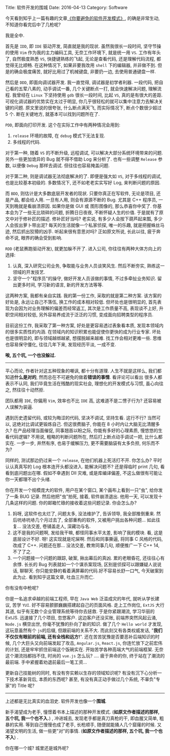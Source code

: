 Title: 软件开发的围城
Date: 2016-04-13
Category: Software

今天看到知乎上一篇有趣的文章[《你要避免的软件开发模式》](http://zhuanlan.zhihu.com/p/20744178), 的确是非常生动, 不知道你看完后中了几枪呢?

我是全中.



首先是 `IDD`, 即 `IDE` 驱动开发, 简直就是我的现状. 虽然我很长一段时间, 坚守节操的使用 `Vim` 作为我的主力编码工具, 无奈工作环境下, 就是统一用 `VS`. 工作有年头了, 自然极度熟悉 `VS`, 快捷键熟练的飞起, 无论是查看代码, 还是理解代码流程, 都觉得无比顺畅. 在这种情况下, 如果非要我改用 `shell` 下的编辑器, 并非做不到. 但是的确会极度痛苦, 就好比用过了机械键盘, 非要扔一边, 去使用普通键盘一样.

然后是 `DDD`, 即面向调试器开发. 我一直觉得, 调试器是初学者利器. 一段代码, 把自己看的五荤八素的, 动手调试一番, 几个关键断点一打, 就会快速解决问题, 理解流程. 我曾经在 `Linux` 下坚持使用 `gdb` 很长一段时间, 比起 `VS`, 真的是有很大的差距. 可视化调试器的优势实在太过于明显, 你几乎很轻松的就可以集中注意力去解决关键的问题. 原文里说的很夸张, 什么断点满天飞, 而实际情况下, 断点个数很少超过 5 个. 断在关键地方, 就基本可以找到问题所在了.

`PDD`, 即面向打印开发. 这个在实际工作中有两种情况会用到:

1. `release` 环境的故障, 在 `debug` 模式下无法复现. 
2. 多线程的代码.

对于第一种, 随着 `VS` 的不断升级, 远程调试, 可以解决大部分系统环境带来的问题. 另外一些更加诡异的 Bug 就不得不借助 Log 来分析了. 也有一些调整 `Release` 参数, 以便像 `Debug` 那样去调试. 但往往也容易掩盖问题.

对于第二种, 则是调试器无法彻底解决的了. 即便是强大如 `VS`, 对于多线程的调试, 也是比较基本初级的. 多数情况下, 还不如老老实实写好 Log, 来判断问题的原因.

而 `BDD`, 则估计是大多数底层开发者的现状. 只要你真正在写软件, 无论是项目, 还是产品, 都会给人用. 一旦有人用, 则会有源源不断的 Bug. 尤其是 C++ 程序员, 一天到晚就是看崩溃原因. 如果你是做 GUI 或 图形图像的, 那么恭喜你中奖了. 你基本会为了一些无比琐碎的问题, 折腾日日夜夜, 不断怀疑人生的价值. 于是就有了原文中对于修补匠的描述. 修补匠好当吗? 老实说, 有多少人会按下葫芦起来瓢, 多少人会拔出萝卜带出泥? 每天的生活就像一个私家侦探, 唯一的乐趣, 就是把握蛛丝马迹, 然后抓出狡猾的凶手. 听起来很有意思对吗? 正如原文所说, 长此以往, 疲于奔命不说, 眼界的确会受到影响.

`RDD` (老鼠赛跑驱动开发), 就更加躲不开了. 进入公司, 你往往有两种大体方向上的选择:

1.  认真, 深入研究公司业务, 争取能与业务人员谈笑风生. 然后不断夯实, 熟练这一领域的开发技艺.
2.  坚守一个"程序员"的操守, 做好开发人员该做的事情, 不过多牵扯业务知识. 留出更多时间, 学习新的语言, 新的开发方法等等.

这两种方案, 我都有亲自实践. 我的第一份工作, 采取的就是第二种方案. 该方案的好处是, 永远让自己不落伍, 换工作的成本相对较低. 但坏处也是很明显的, 首先表现为会因为对业务理解的偏差而经常返工, 其次是工作质量不高, 表现谈不上好, 升职空间相对较低, 另外容易养成流于泛泛的习惯, 变成面向招聘类型的程序员.

目前这份工作, 我采取了第一种方案, 好处是更容易透过表象看本质, 发现本领域内的很多实质性的内涵. 在领域内的知识积累也能促使你更快的成为行业专家. 坏处也是很明显的, 即与领域越绑越紧, 想摆脱越来越难. 找工作会相对更难一些. 思维也容易保守僵化, 往往几年下来, 发现经历平淡, 一成不变.

**唉, 五个坑, 一个也没躲过.**

------

平心而论, 作者针对这五种现象的嘲讽, 都十分有道理. 人生不就是这样么, 我们都知道**什么是对的**, 然而总在不可避免的做着**错误的事情**. 看评论可以看出 很多人都表示不认同, 我们毕竟生活在残酷的现实社会, 理想化的开发模式与习惯, 虽心向往之, 然往往十动然拒.

团队都用 `IDE`, 你偏用 `Vim`, 效率也不比 `IDE` 高, 这难道不是二愣子行为? 还容易被人误解为装逼. 

遇到历史遗留代码, 或较为晦涩的代码, 坚决不调试, 坚持生看. 这行不行? 当然可以, 这绝对比调试更锻炼自己. 但这很费脑子, 你能在 8 小时内让大脑无比清醒多久? 在产品经理当面催促, 同事翘首以盼之际, 你能有多好的心理素质, 慢悠悠的生看代码逻辑? 不用说, 粗略的判断问题所在, 然后打上断点动手调试一把, 比什么都实在. 一步一步, 井然有序, 也易于缓解压力, 更不需要脑袋有太多负担, 何乐而不为?

同样的, 测试那边扔过来一个 `release`, 在他们机器上死活打不开. 你怎么办? 平时认认真真写的 Log 根本连开头都没进入. 能解决问题不? 还是得临时 print 几句, 看看到底问题出在哪. 假如不幸遇到 Dll 灾难, 或是库编译偏差, 不这么做很有可能让你一天都理不出个头绪. 

你在开发一个规模庞大的软件, 用户在某个窗口, 某个画布上看到一只"虫", 给你发了一条 BUG 记录. 然后他把"虫"拍死, 接着, 软件崩溃退出. 他用一天, 可以发现十几条这样的问题. 你的邮箱忙碌的接收着这些问题记录. 你会怎么办?

1. 妈呀, 这软件也太烂了, 问题太多, 没法维护了, 告诉领导, 我全部推倒重来. 然后吭哧吭哧几个月过去了, 全部重构的软件, 又被用户挑出各种问题... 如此往复... 没法交差, 卷铺盖走人, 深藏功与名.
2. 这不是我的问题啊, 发给我干嘛, 都怪同事水平太差, 影响了我的模块. 看, 这是底层设计不好. 呀! 这实现就是坨屎啊. 然后和同事撕逼, 将同事 C 风格的代码, 改成了 C++. 问题还在那... 没法交差, 教育同事几句, 顺便推广一下 C++ 14, 不了了之.
3. 一个问题接一个问题的跟踪, 破案, 揪出幕后的真凶. 累的老眼昏花, 还往往心有余悸. 长长的 Bug 列表就如一个个谋杀案现场, 区别是侦探可以跟嫌疑人说说话, 聊聊天. 你只能安静的看着满屏幕的代码.好不容易长舒一口气, 今天破案到此为止. 看到知乎这篇文章, 吐血三升而亡.

你有没有中枪呢?

你是一名追求卓越的前端工程师, 早在 `Java Web` 泛滥成灾的年代, 就听从学长建议, 苦学 `YUI`. 好不容易颤颤巍巍搭建起自己的页面风格. 走上工作岗位, `ExtJS` 大行其道, 似乎有无数个企业管理系统等待你去拯救. 于是你紧跟潮流, 学习华丽的 ExtJS. 迅速接了几个项目, 忽悠客户. 这边客户还没买账, 前端界突然风起云涌, `Node.js` 横空出世, 你毫不犹豫的扑向了新的知识. 做了几个 `Hello world` 才发现, 这玩意虽然有个 `js`的后缀, 但跟前端的关系不大. 而此刻又有各类权威发话, "**我们不仅仅有眼前的前端, 还有全栈和远方!**". 还在苦苦犹豫是否要恶补后端知识的时候, 几个大巨头又向前端发起了攻击, `Angular.js`, `React.js`, 你连忙放下之前宏伟的计划, 还是牢牢抓住前端这个饭碗实在. 开始苦学各种高端大气的前端框架. 无奈这个潮流挡都挡不住, 时尚的 `vue.js` 怎么玩? .... 疲于奔命的你, 终于站在了潮流的最前端. 手中紧握着劝退前最后一笔工资...

更新自己技能树的同时, 有没有夯实赖以生存的领域知识呢? 有没有沉下心分析一下技术革新背后, 本质的东西呢? 甚至, 有没有真正动手做过几个系统, 不辜负"专家"的 Title 呢?

------

上述都是无比真实的血泪史. 软件开发也像一个**围城**. 

新手渴望成为老手, 憧憬着书本上描述的那种开发模式. (**如原文作者描述的那样, 五个坑, 我一个也不入.**) , 冲进城去, 发现老手都是真刀真枪的干, 即血腥又简单, 粗暴的实用. 等到自己慢慢也成了老手, 长枪顺手, 随便就能捅人几个窟窿的时候. 又渴望文明的生活, 做一些更"对"的事情. (**如原文作者描述的那样, 五个坑, 我一个也不入**) .

你在哪一个城? 城里还是城外呢? 